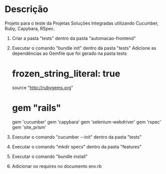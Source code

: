 # Descrição

Projeto para o teste da Projetas Soluções Integradas utilizando Cucumber, Ruby, Capybara, RSpec.

1. Criar a pasta "tests" dentro da pasta "automacao-frontend"
2. Executar o comando "bundle init" dentro da pasta "tests"
   Adicione as dependências ao Gemfile que foi gerado na pasta tests
   
    # frozen_string_literal: true
    source "http://rubygems.org"

    # gem "rails"   
    gem 'cucumber'
    gem 'capybara'
    gem 'selenium-webdriver'
    gem 'rspec'
    gem 'site_prism'

3. Executar o comando "cucumber --init" dentro da pasta "tests"
4. Executar o comando "mkdir specs" dentro da pasta "features"
5. Executar o comando "bundle install"
6. Adicionar os requires no documento env.rb
   

